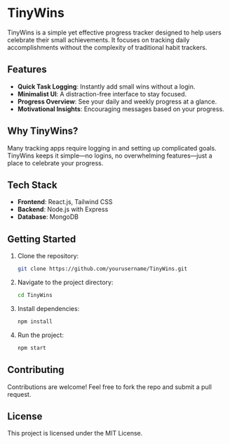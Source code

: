 # TinyWins

TinyWins is a simple yet effective progress tracker designed to help users celebrate their small achievements. It focuses on tracking daily accomplishments without the complexity of traditional habit trackers. 

## Features
- **Quick Task Logging**: Instantly add small wins without a login.
- **Minimalist UI**: A distraction-free interface to stay focused.
- **Progress Overview**: See your daily and weekly progress at a glance.
- **Motivational Insights**: Encouraging messages based on your progress.

## Why TinyWins?
Many tracking apps require logging in and setting up complicated goals. TinyWins keeps it simple—no logins, no overwhelming features—just a place to celebrate your progress.

## Tech Stack
- **Frontend**: React.js, Tailwind CSS
- **Backend**: Node.js with Express
- **Database**: MongoDB

## Getting Started
1. Clone the repository:
   ```bash
   git clone https://github.com/yourusername/TinyWins.git
   ```
2. Navigate to the project directory:
   ```bash
   cd TinyWins
   ```
3. Install dependencies:
   ```bash
   npm install
   ```
4. Run the project:
   ```bash
   npm start
   ```

## Contributing
Contributions are welcome! Feel free to fork the repo and submit a pull request.

## License
This project is licensed under the MIT License.
